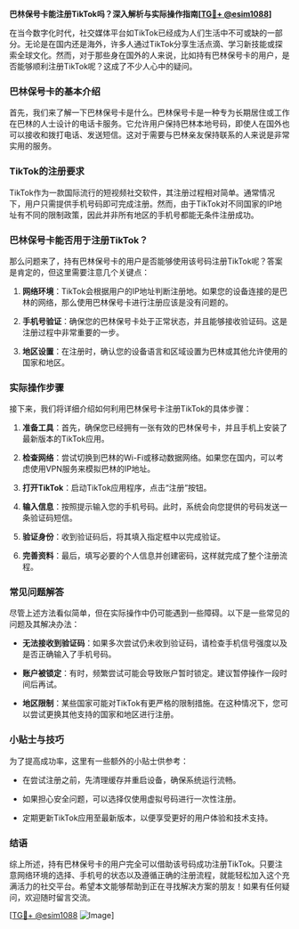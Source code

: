 **巴林保号卡能注册TikTok吗？深入解析与实际操作指南[[TG💪+ @esim1088](https://t.me/s/esim1088)]**

在当今数字化时代，社交媒体平台如TikTok已经成为人们生活中不可或缺的一部分。无论是在国内还是海外，许多人通过TikTok分享生活点滴、学习新技能或探索全球文化。然而，对于那些身在国外的人来说，比如持有巴林保号卡的用户，是否能够顺利注册TikTok呢？这成了不少人心中的疑问。

### 巴林保号卡的基本介绍

首先，我们来了解一下巴林保号卡是什么。巴林保号卡是一种专为长期居住或工作在巴林的人士设计的电话卡服务。它允许用户保持巴林本地号码，即使人在国外也可以接收和拨打电话、发送短信。这对于需要与巴林亲友保持联系的人来说是非常实用的服务。

### TikTok的注册要求

TikTok作为一款国际流行的短视频社交软件，其注册过程相对简单。通常情况下，用户只需提供手机号码即可完成注册。然而，由于TikTok对不同国家的IP地址有不同的限制政策，因此并非所有地区的手机号都能无条件注册成功。

### 巴林保号卡能否用于注册TikTok？

那么问题来了，持有巴林保号卡的用户是否能够使用该号码注册TikTok呢？答案是肯定的，但这里需要注意几个关键点：

1. **网络环境**：TikTok会根据用户的IP地址判断注册地。如果您的设备连接的是巴林的网络，那么使用巴林保号卡进行注册应该是没有问题的。
   
2. **手机号验证**：确保您的巴林保号卡处于正常状态，并且能够接收验证码。这是注册过程中非常重要的一步。

3. **地区设置**：在注册时，确认您的设备语言和区域设置为巴林或其他允许使用的国家和地区。

### 实际操作步骤

接下来，我们将详细介绍如何利用巴林保号卡注册TikTok的具体步骤：

1. **准备工具**：首先，确保您已经拥有一张有效的巴林保号卡，并且手机上安装了最新版本的TikTok应用。

2. **检查网络**：尝试切换到巴林的Wi-Fi或移动数据网络。如果您在国内，可以考虑使用VPN服务来模拟巴林的IP地址。

3. **打开TikTok**：启动TikTok应用程序，点击“注册”按钮。

4. **输入信息**：按照提示输入您的手机号码。此时，系统会向您提供的号码发送一条验证码短信。

5. **验证身份**：收到验证码后，将其填入指定框中以完成验证。

6. **完善资料**：最后，填写必要的个人信息并创建密码，这样就完成了整个注册流程。

### 常见问题解答

尽管上述方法看似简单，但在实际操作中仍可能遇到一些障碍。以下是一些常见的问题及其解决办法：

- **无法接收到验证码**：如果多次尝试仍未收到验证码，请检查手机信号强度以及是否正确输入了手机号码。

- **账户被锁定**：有时，频繁尝试可能会导致账户暂时锁定。建议暂停操作一段时间后再试。

- **地区限制**：某些国家可能对TikTok有更严格的限制措施。在这种情况下，您可以尝试更换其他支持的国家和地区进行注册。

### 小贴士与技巧

为了提高成功率，这里有一些额外的小贴士供参考：

- 在尝试注册之前，先清理缓存并重启设备，确保系统运行流畅。

- 如果担心安全问题，可以选择仅使用虚拟号码进行一次性注册。

- 定期更新TikTok应用至最新版本，以便享受更好的用户体验和技术支持。

### 结语

综上所述，持有巴林保号卡的用户完全可以借助该号码成功注册TikTok。只要注意网络环境的选择、手机号的状态以及遵循正确的注册流程，就能轻松加入这个充满活力的社交平台。希望本文能够帮助到正在寻找解决方案的朋友！如果有任何疑问，欢迎随时留言交流。

[[TG💪+ @esim1088](https://t.me/s/esim1088) ![Image](https://i.postimg.cc/4NQfJmqS/Snipaste-2025-05-13-00-14-12.png)]